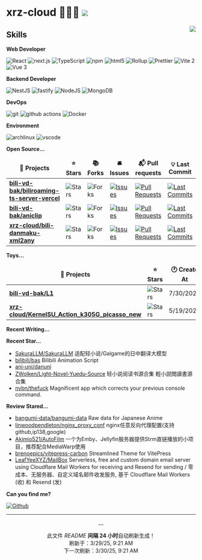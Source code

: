 # xrz-cloud 🧑🏻‍💻 ![](https://visitor-badge.laobi.icu/badge?page_id=xrz-cloud.readme)

<picture>
  <source
    srcset="https://github-readme-stats.vercel.app/api?username=xrz-cloud&show_icons=true&theme=dark"
    media="(prefers-color-scheme: dark)"
  />
  <source
    srcset="https://github-readme-stats.vercel.app/api?username=xrz-cloud&show_icons=true"
    media="(prefers-color-scheme: light), (prefers-color-scheme: no-preference)"
  />
  <img src="https://github-readme-stats.vercel.app/api?username=xrz-cloud&show_icons=true" align=right />
</picture>

## Skills

**Web Developer**

<p>
  <img alt="React" src="https://img.shields.io/badge/-React-45b8d8?style=flat-square&logo=react&logoColor=white" />
  <img alt="next.js" src="https://img.shields.io/badge/-Next.js-000000?style=flat-square&logo=next.js&logoColor=white" />
  <img alt="TypeScript"
    src="https://img.shields.io/badge/-TypeScript-007ACC?style=flat-square&logo=typescript&logoColor=white" />
  <img alt="npm" src="https://img.shields.io/badge/-NPM-CB3837?style=flat-square&logo=npm&logoColor=white" />
  <img alt="html5" src="https://img.shields.io/badge/-HTML5-E34F26?style=flat-square&logo=html5&logoColor=white" />
  <img alt="Rollup"
    src="https://img.shields.io/badge/-Rollup-EC4A3F?style=flat-square&logo=rollup.js&logoColor=white" />
<img alt="Prettier"
    src="https://img.shields.io/badge/-Prettier-F7B93E?style=flat-square&logo=prettier&logoColor=white" />
<img alt="Vite 2" src="https://img.shields.io/badge/-Vite-81A3F9?style=flat-square&logo=vite&logoColor=white" />
<img alt="Vue 3" src="https://img.shields.io/badge/-Vue-5BA17F?style=flat-square&logo=vue.js&logoColor=white" />

</p>

**Backend Developer**

<p>
  <img alt="NestJS" src="https://img.shields.io/badge/-NestJS-ea2845?style=flat-square&logo=nestjs&logoColor=white" />
  <img alt="fastify" src="https://img.shields.io/badge/-fastify-000000?style=flat-square&logo=nestjs&logoColor=white" />
  <img alt="NodeJS" src="https://img.shields.io/badge/-NodeJS-43853d?style=flat-square&logo=Node.js&logoColor=white" />
  <img alt="MongoDB"
    src="https://img.shields.io/badge/-MongoDB-13aa52?style=flat-square&logo=mongodb&logoColor=white" />
</p>

**DevOps**

<p>
  <img alt="git" src="https://img.shields.io/badge/-Git-F05032?style=flat-square&logo=git&logoColor=white" />
  <img alt="github actions"
    src="https://img.shields.io/badge/-Github_Actions-2088FF?style=flat-square&logo=github-actions&logoColor=white" />
  <img alt="Docker" src="https://img.shields.io/badge/-Docker-46a2f1?style=flat-square&logo=docker&logoColor=white" />
</p>

**Environment**

<p>
  <img alt="archlinux" src="https://img.shields.io/badge/-archlinux-1793D1?style=flat-square&logo=archlinux&logoColor=white" />
  <img alt="vscode" src="https://img.shields.io/badge/Visual%20Studio%20Code-blue?style=flat-square&logo=visual-studio-code&logoColor=ffffff" />
</p>

**Open Source...**

<table><thead align=center><tr border: none;><td><b>🎁 Projects</b></td><td><b>⭐ Stars</b></td><td><b>📚 Forks</b></td><td><b>🛎 Issues</b></td><td><b>📬 Pull requests</b></td><td><b>💡 Last Commit</b></td></tr></thead><tbody><tr><td><a href=https://github.com/bili-vd-bak/biliroaming-ts-server-vercel><b>bili-vd-bak/biliroaming-ts-server-vercel</b></a></td><td><img alt=Stars src="https://img.shields.io/github/stars/bili-vd-bak/biliroaming-ts-server-vercel?style=flat-square&labelColor=343b41"></td><td><img alt=Forks src="https://img.shields.io/github/forks/bili-vd-bak/biliroaming-ts-server-vercel?style=flat-square&labelColor=343b41"></td><td><a href=https://github.com/bili-vd-bak/biliroaming-ts-server-vercel/issues target=_blank><img alt=Issues src="https://img.shields.io/github/issues/bili-vd-bak/biliroaming-ts-server-vercel?style=flat-square&labelColor=343b41"></a></td><td><a href=https://github.com/bili-vd-bak/biliroaming-ts-server-vercel/pulls target=_blank><img alt="Pull Requests"src="https://img.shields.io/github/issues-pr/bili-vd-bak/biliroaming-ts-server-vercel?style=flat-square&labelColor=343b41"></a></td><td><a href=https://github.com/bili-vd-bak/biliroaming-ts-server-vercel/commits target=_blank><img alt="Last Commits"src="https://img.shields.io/github/last-commit/bili-vd-bak/biliroaming-ts-server-vercel?style=flat-square&labelColor=343b41"></a></td></tr><tr><td><a href=https://github.com/bili-vd-bak/aniclip><b>bili-vd-bak/aniclip</b></a></td><td><img alt=Stars src="https://img.shields.io/github/stars/bili-vd-bak/aniclip?style=flat-square&labelColor=343b41"></td><td><img alt=Forks src="https://img.shields.io/github/forks/bili-vd-bak/aniclip?style=flat-square&labelColor=343b41"></td><td><a href=https://github.com/bili-vd-bak/aniclip/issues target=_blank><img alt=Issues src="https://img.shields.io/github/issues/bili-vd-bak/aniclip?style=flat-square&labelColor=343b41"></a></td><td><a href=https://github.com/bili-vd-bak/aniclip/pulls target=_blank><img alt="Pull Requests"src="https://img.shields.io/github/issues-pr/bili-vd-bak/aniclip?style=flat-square&labelColor=343b41"></a></td><td><a href=https://github.com/bili-vd-bak/aniclip/commits target=_blank><img alt="Last Commits"src="https://img.shields.io/github/last-commit/bili-vd-bak/aniclip?style=flat-square&labelColor=343b41"></a></td></tr><tr><td><a href=https://github.com/xrz-cloud/bili-danmaku-xml2any><b>xrz-cloud/bili-danmaku-xml2any</b></a></td><td><img alt=Stars src="https://img.shields.io/github/stars/xrz-cloud/bili-danmaku-xml2any?style=flat-square&labelColor=343b41"></td><td><img alt=Forks src="https://img.shields.io/github/forks/xrz-cloud/bili-danmaku-xml2any?style=flat-square&labelColor=343b41"></td><td><a href=https://github.com/xrz-cloud/bili-danmaku-xml2any/issues target=_blank><img alt=Issues src="https://img.shields.io/github/issues/xrz-cloud/bili-danmaku-xml2any?style=flat-square&labelColor=343b41"></a></td><td><a href=https://github.com/xrz-cloud/bili-danmaku-xml2any/pulls target=_blank><img alt="Pull Requests"src="https://img.shields.io/github/issues-pr/xrz-cloud/bili-danmaku-xml2any?style=flat-square&labelColor=343b41"></a></td><td><a href=https://github.com/xrz-cloud/bili-danmaku-xml2any/commits target=_blank><img alt="Last Commits"src="https://img.shields.io/github/last-commit/xrz-cloud/bili-danmaku-xml2any?style=flat-square&labelColor=343b41"></a></td></tr></tbody></table>

**Toys...**

<table><thead align=center><tr border: none;><td><b>🎁 Projects</b></td><td><b>⭐ Stars</b></td><td><b>🕐 Create At</b></td><td><b>📅 Last Active At</b></td></tr></thead><tbody><tr><td><a href=https://github.com/bili-vd-bak/L1 target=_blank><b>bili-vd-bak/L1</b></a></td><td><img alt=Stars src="https://img.shields.io/github/stars/bili-vd-bak/L1?style=flat-square&labelColor=343b41"></td><td>7/30/2024</td><td>8/15/2024</td></tr><tr><td><a href=https://github.com/xrz-cloud/KernelSU_Action_k305G_picasso_new target=_blank><b>xrz-cloud/KernelSU_Action_k305G_picasso_new</b></a></td><td><img alt=Stars src="https://img.shields.io/github/stars/xrz-cloud/KernelSU_Action_k305G_picasso_new?style=flat-square&labelColor=343b41"></td><td>5/19/2023</td><td>12/3/2023</td></tr></tbody></table>

**Recent Writing...**

<!-- recent_posts_inject -->

**Recent Star...**

<ul><li><a href=https://github.com/SakuraLLM/SakuraLLM>SakuraLLM/SakuraLLM</a><span> 适配轻小说/Galgame的日中翻译大模型</span></li><li><a href=https://github.com/bilibili/bas>bilibili/bas</a><span> Bilibili Animation Script</span></li><li><a href=https://github.com/ani-uni/danuni>ani-uni/danuni</a></li><li><a href=https://github.com/ZWolken/Light-Novel-Yuedu-Source>ZWolken/Light-Novel-Yuedu-Source</a><span> 轻小说阅读书源合集 輕小説閲讀書源合集</span></li><li><a href=https://github.com/nvbn/thefuck>nvbn/thefuck</a><span> Magnificent app which corrects your previous console command.</span></li></ul>

**Review Stared...**

<ul><li><a href=https://github.com/bangumi-data/bangumi-data>bangumi-data/bangumi-data</a><span> Raw data for Japanese Anime</span></li><li><a href=https://github.com/linwoodpendleton/nginx_proxy_conf>linwoodpendleton/nginx_proxy_conf</a><span> nginx任意反向代理配置(支持github,ip138,google)</span></li><li><a href=https://github.com/Akimio521/AutoFilm>Akimio521/AutoFilm</a><span> 一个为Emby、Jellyfin服务器提供Strm直链播放的小项目，推荐配合MediaWarp使用</span></li><li><a href=https://github.com/brenoepics/vitepress-carbon>brenoepics/vitepress-carbon</a><span> Streamlined Theme for VitePress</span></li><li><a href=https://github.com/LeafYeeXYZ/MailBox>LeafYeeXYZ/MailBox</a><span> Serverless, free and custom domain email server using Cloudflare Mail Workers for receiving and Resend for sending / 零成本、无服务器、自定义域名邮件收发服务, 基于 Cloudflare Mail Workers (收) 和 Resend (发)</span></li></ul>

**Can you find me?**

<p><a href="https://github.com/xrz-cloud" target="_blank"><img alt="Github" src="https://img.shields.io/badge/GitHub-%2312100E.svg?&style=for-the-badge&logo=Github&logoColor=white" /></a>

---

<p align=center><strong>...</strong></p>
<p align=center>此文件 <i>README</i> <b>间隔 24 小时</b>自动刷新生成！<br>刷新于：3/29/25, 9:21 AM<br>下一次刷新：3/30/25, 9:21 AM</p>
